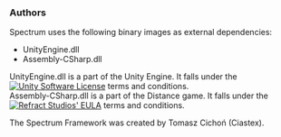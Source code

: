 ### Authors
Spectrum uses the following binary images as external dependencies:
  - UnityEngine.dll
  - Assembly-CSharp.dll

UnityEngine.dll is a part of the Unity Engine. It falls under the [![Unity Software License](https://unity3d.com/legal/eula)](https://unity3d.com/legal/eula)
 terms and conditions.  
Assembly-CSharp.dll is a part of the Distance game. It falls under the [![Refract Studios' EULA](http://store.steampowered.com/eula/233610_eula_0)](http://store.steampowered.com/eula/233610_eula_0)
 terms and conditions.

The Spectrum Framework was created by Tomasz Cichoń (Ciastex).
